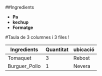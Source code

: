 ##Ingredients 

- **Pa**
- **kechup** 
- **Formatge** 


#Taula de 3 columnes i 3 files !

| Ingredients   | Quantitat | ubicació         |
|---------------|-----------|------------------|
| Tomaquet      | 3         | Rebost           |
| Burguer_Pollo | 1         | Nevera           |

